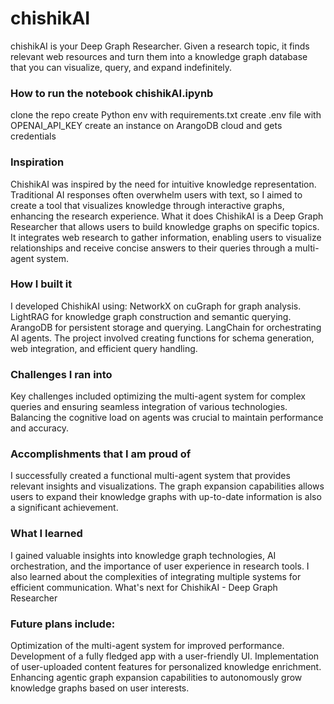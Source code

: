 # chishikAI

chishikAI is your Deep Graph Researcher. Given a research topic, it finds relevant web resources and turn them into a knowledge graph database that you can visualize, query, and expand indefinitely. 

### How to run the notebook chishikAI.ipynb

clone the repo
create Python env with requirements.txt
create .env file with OPENAI_API_KEY
create an instance on ArangoDB cloud and gets credentials

### Inspiration
ChishikAI was inspired by the need for intuitive knowledge representation. Traditional AI responses often overwhelm users with text, so I aimed to create a tool that visualizes knowledge through interactive graphs, enhancing the research experience.
What it does
ChishikAI is a Deep Graph Researcher that allows users to build knowledge graphs on specific topics. It integrates web research to gather information, enabling users to visualize relationships and receive concise answers to their queries through a multi-agent system.
### How I built it
I developed ChishikAI using:
NetworkX on cuGraph for graph analysis.
LightRAG for knowledge graph construction and semantic querying.
ArangoDB for persistent storage and querying.
LangChain for orchestrating AI agents.
The project involved creating functions for schema generation, web integration, and efficient query handling.
### Challenges I ran into
Key challenges included optimizing the multi-agent system for complex queries and ensuring seamless integration of various technologies. Balancing the cognitive load on agents was crucial to maintain performance and accuracy.
### Accomplishments that I am proud of
I successfully created a functional multi-agent system that provides relevant insights and visualizations. The graph expansion capabilities allows users to expand their knowledge graphs with up-to-date information is also a significant achievement.
### What I learned
I gained valuable insights into knowledge graph technologies, AI orchestration, and the importance of user experience in research tools. I also learned about the complexities of integrating multiple systems for efficient communication.
What's next for ChishikAI - Deep Graph Researcher
### Future plans include:
Optimization of the multi-agent system for improved performance.
Development of a fully fledged app with a user-friendly UI.
Implementation of user-uploaded content features for personalized knowledge enrichment.
Enhancing agentic graph expansion capabilities to autonomously grow knowledge graphs based on user interests.



